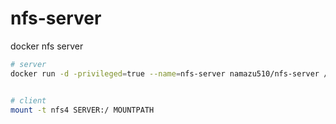 # nfs-server

docker nfs server

```bash
# server
docker run -d -privileged=true --name=nfs-server namazu510/nfs-server /exports


# client
mount -t nfs4 SERVER:/ MOUNTPATH
```

